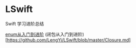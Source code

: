 # LSwift
Swift 学习进阶总结

[enum从入门到进阶](https://github.com/LengYi/LSwift/blob/master/Enum.md)
(闭包从入门到进阶)[https://github.com/LengYi/LSwift/blob/master/Closure.md]